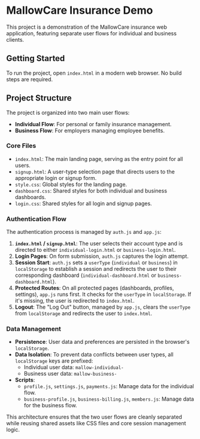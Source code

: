 # MallowCare Insurance Demo

This project is a demonstration of the MallowCare insurance web application, featuring separate user flows for individual and business clients.

## Getting Started

To run the project, open `index.html` in a modern web browser. No build steps are required.

## Project Structure

The project is organized into two main user flows:

- **Individual Flow**: For personal or family insurance management.
- **Business Flow**: For employers managing employee benefits.

### Core Files

- `index.html`: The main landing page, serving as the entry point for all users.
- `signup.html`: A user-type selection page that directs users to the appropriate login or signup form.
- `style.css`: Global styles for the landing page.
- `dashboard.css`: Shared styles for both individual and business dashboards.
- `login.css`: Shared styles for all login and signup pages.

### Authentication Flow

The authentication process is managed by `auth.js` and `app.js`:

1.  **`index.html` / `signup.html`**: The user selects their account type and is directed to either `individual-login.html` or `business-login.html`.
2.  **Login Pages**: On form submission, `auth.js` captures the login attempt.
3.  **Session Start**: `auth.js` sets a `userType` (`individual` or `business`) in `localStorage` to establish a session and redirects the user to their corresponding dashboard (`individual-dashboard.html` or `business-dashboard.html`).
4.  **Protected Routes**: On all protected pages (dashboards, profiles, settings), `app.js` runs first. It checks for the `userType` in `localStorage`. If it's missing, the user is redirected to `index.html`.
5.  **Logout**: The "Log Out" button, managed by `app.js`, clears the `userType` from `localStorage` and redirects the user to `index.html`.

### Data Management

-   **Persistence**: User data and preferences are persisted in the browser's `localStorage`.
-   **Data Isolation**: To prevent data conflicts between user types, all `localStorage` keys are prefixed:
    -   Individual user data: `mallow-individual-`
    -   Business user data: `mallow-business-`
-   **Scripts**:
    -   `profile.js`, `settings.js`, `payments.js`: Manage data for the individual flow.
    -   `business-profile.js`, `business-billing.js`, `members.js`: Manage data for the business flow.

This architecture ensures that the two user flows are cleanly separated while reusing shared assets like CSS files and core session management logic.